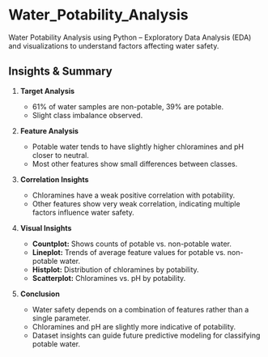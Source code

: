# Water_Potability_Analysis
Water Potability Analysis using Python – Exploratory Data Analysis (EDA) and visualizations to understand factors affecting water safety.
## Insights & Summary

1. **Target Analysis**  
   - 61% of water samples are non-potable, 39% are potable.  
   - Slight class imbalance observed.  

2. **Feature Analysis**  
   - Potable water tends to have slightly higher chloramines and pH closer to neutral.  
   - Most other features show small differences between classes.  

3. **Correlation Insights**  
   - Chloramines have a weak positive correlation with potability.  
   - Other features show very weak correlation, indicating multiple factors influence water safety.  

4. **Visual Insights**  
   - **Countplot:** Shows counts of potable vs. non-potable water.  
   - **Lineplot:** Trends of average feature values for potable vs. non-potable water.  
   - **Histplot:** Distribution of chloramines by potability.  
   - **Scatterplot:** Chloramines vs. pH by potability.  

5. **Conclusion**  
   - Water safety depends on a combination of features rather than a single parameter.  
   - Chloramines and pH are slightly more indicative of potability.  
   - Dataset insights can guide future predictive modeling for classifying potable water.
